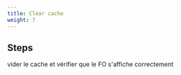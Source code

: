 ```yaml
---
title: Clear cache
weight: 7
---
```

## Steps

vider le cache et vérifier que le FO s'affiche correctement

